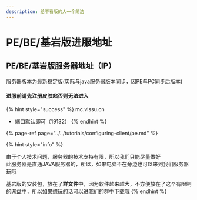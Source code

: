 ```yaml
---
description: 给不看版的人一个简洁
---
```


# PE/BE/基岩版进服地址

## PE/BE/基岩版服务器地址（IP）

服务器版本为最新稳定版\(实际与java服务器版本同步，因PE与PC同步后版本\)

#### 进服前请先注册皮肤站否则无法进入

{% hint style="success" %}
mc.vlssu.cn

* 端口默认即可（19132）
{% endhint %}

{% page-ref page="../../tutorials/configuring-client/pe.md" %}

{% hint style="info" %}


由于个人技术问题，服务器的技术支持有限，所以我们只能尽量做好  
此服务器是直通JAVA服务器的，所以，如果电脑不在旁边也可以来到我们服务器玩哦

基岩版的安装包，放在了**群文件**中，因为软件越来越大，不方便放在了这个有限制的网盘中，所以如果想玩的话可以进我们的群中下载哦
{% endhint %}

